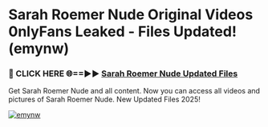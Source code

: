 # Sarah Roemer Nude Original Videos 0nlyFans Leaked - Files Updated! (emynw)

<h3>🔴 CLICK HERE 🌐==►► <a href="https://tinyurl.com/52m3yx9h" rel="nofollow">Sarah Roemer Nude Updated Files</a></h3>

Get Sarah Roemer Nude and all content. Now you can access all videos and pictures of Sarah Roemer Nude. New Updated Files 2025!

[![emynw](https://i.imgur.com/TnHtlc8.gif)](https://tinyurl.com/52m3yx9h)
